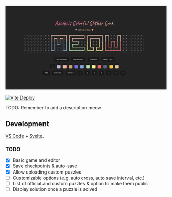 ![](./public/meta2.png)


[![Vite Deploy](https://github.com/hykilpikonna/colorful-link/actions/workflows/vite.yml/badge.svg)](https://slither.hydev.org/)

TODO: Remember to add a description meow


## Development

[VS Code](https://code.visualstudio.com/) + [Svelte](https://marketplace.visualstudio.com/items?itemName=svelte.svelte-vscode).

### TODO

- [x] Basic game and editor
- [x] Save checkpoints & auto-save
- [x] Allow uploading custom puzzles
- [ ] Customizable options (e.g. auto cross, auto save interval, etc.)
- [ ] List of official and custom puzzles & option to make them public
- [ ] Display solution once a puzzle is solved
